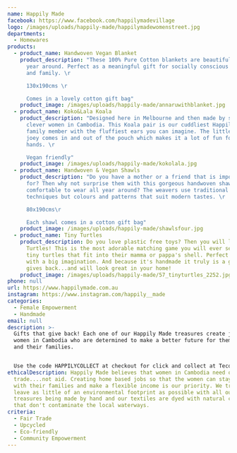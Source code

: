 ```yaml
---
name: Happily Made
facebook: https://www.facebook.com/happilymadevillage
logo: /images/uploads/happily-made/happilymadewomenstreet.jpg
departments:
  - Homewares
products:
  - product_name: Handwoven Vegan Blanket
    product_description: "These 100% Pure Cotton blankets are beautiful to use all
      year around. Perfect as a meaningful gift for socially conscious friends
      and family. \r

      130x190cms \r

      Comes in a lovely cotton gift bag"
    product_image: /images/uploads/happily-made/annaruwithblanket.jpg
  - product_name: Koko&Lala Koala
    product_description: "Designed here in Melbourne and then made by some very
      clever women in Cambodia. This Koala pair is our cuddliest Happily Made
      family member with the fluffiest ears you can imagine. The little koala
      joey comes in and out of the pouch which makes it a lot of fun for small
      hands. \r

      Vegan friendly"
    product_image: /images/uploads/happily-made/kokolala.jpg
  - product_name: Handwoven & Vegan Shawls
    product_description: "Do you have a mother or a friend that is impossible to buy
      for? Then why not surprise them with this gorgeous handwoven shawl that is
      comfortable to wear all year around? The weavers use traditional
      techniques but colours and patterns that suit modern tastes. \r

      80x190cms\r

      Each shawl comes in a cotton gift bag"
    product_image: /images/uploads/happily-made/shawlsfour.jpg
  - product_name: Tiny Turtles
    product_description: Do you love plastic free toys? Then you will love our Tiny
      Turtles! This is the most adorable matching game you will ever see with 12
      tiny turtles that fit into their mamma or pappa's shell. Perfect for kids
      with a big imagination. And because it's handmade it truly is a gift that
      gives back...and will look great in your home!
    product_image: /images/uploads/happily-made/57_tinyturtles_2252.jpg
phone: null
url: https://www.happilymade.com.au
instagram: https://www.instagram.com/happily__made
categories:
  - Female Empowerment
  - Handmade
email: null
description: >-
  Gifts that give back! Each one of our Happily Made treasures create jobs for
  women in Cambodia who are determined to make a better future for themselves
  and their families.


  Use the code HAPPILYCOLLECT at checkout for click and collect at Tecoma Uniting Church.
ethicalDescription: Happily Made believes that women in Cambodia need our
  trade....not aid. Creating home based jobs so that the women can stay home
  with their families and make a flexible income is our priority. We try to
  leave as little of an environmental footprint as possible with all our
  treasures being made by hand and our textiles are dyed with natural colours
  that don't contaminate the local waterways.
criteria:
  - Fair Trade
  - Upcycled
  - Eco-friendly
  - Community Empowerment
---
```

